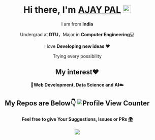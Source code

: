 <div align="center">
<h1>Hi there, I'm <a href="https://ajoo7.github.io/">AJAY PAL</a> <img src="https://media.giphy.com/media/hvRJCLFzcasrR4ia7z/giphy.gif" width="25px"> </h1>


I am from  **India**

Undergrad at **DTU**，Major in **Computer Engineering**💻

I love **Developing new ideas** ❤️

Trying every possibility

## My interest❤️ 

🤖️**Web Development, Data Science and AI**☁️

## My Repos are Below👇 ![Profile View Counter](https://komarev.com/ghpvc/?username=AJOO7)

#### Feel free to give Your Suggestions, Issues or PRs <a href="mailto:ajay.pal.bisherwal@gmail.com">🌍</a>

<img  src="https://github-readme-stats.vercel.app/api?username=AJOO7&show_icons=true&theme=tokyonight&icon_color=6392DF">

</div>
